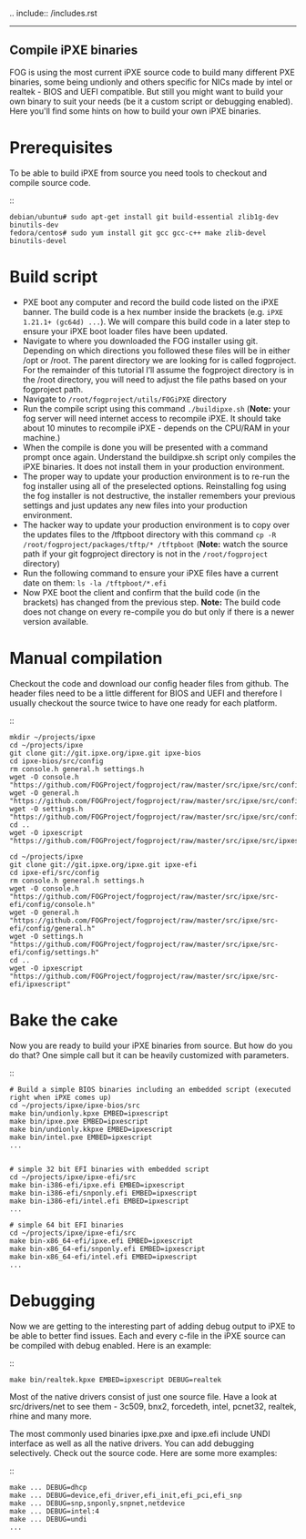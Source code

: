 .. include:: /includes.rst

---------------------
Compile iPXE binaries
---------------------

FOG is using the most current iPXE source code to build many different PXE binaries, some being undionly and others specific for NICs made by intel or realtek - BIOS and UEFI compatible. But still you might want to build your own binary to suit your needs (be it a custom script or debugging enabled). Here you'll find some hints on how to build your own iPXE binaries.

Prerequisites
=============

To be able to build iPXE from source you need tools to checkout and compile source code.

::

    debian/ubuntu# sudo apt-get install git build-essential zlib1g-dev binutils-dev
    fedora/centos# sudo yum install git gcc gcc-c++ make zlib-devel binutils-devel


Build script
============

- PXE boot any computer and record the build code listed on the iPXE banner. The build code is a hex number inside the brackets (e.g. ``iPXE 1.21.1+ (gc64d) ...``). We will compare this build code in a later step to ensure your iPXE boot loader files have been updated.
- Navigate to where you downloaded the FOG installer using git. Depending on which directions you followed these files will be in either /opt or /root. The parent directory we are looking for is called fogproject. For the remainder of this tutorial I’ll assume the fogproject directory is in the /root directory, you will need to adjust the file paths based on your fogproject path.
- Navigate to ``/root/fogproject/utils/FOGiPXE`` directory
- Run the compile script using this command ``./buildipxe.sh`` (**Note:** your fog server will need internet access to recompile iPXE. It should take about 10 minutes to recompile iPXE - depends on the CPU/RAM in your machine.)
- When the compile is done you will be presented with a command prompt once again. Understand the buildipxe.sh script only compiles the iPXE binaries. It does not install them in your production environment.
- The proper way to update your production environment is to re-run the fog installer using all of the preselected options. Reinstalling fog using the fog installer is not destructive, the installer remembers your previous settings and just updates any new files into your production environment.
- The hacker way to update your production environment is to copy over the updates files to the /tftpboot directory with this command ``cp -R /root/fogproject/packages/tftp/* /tftpboot`` (**Note:** watch the source path if your git fogproject directory is not in the ``/root/fogproject`` directory)
- Run the following command to ensure your iPXE files have a current date on them: ``ls -la /tftpboot/*.efi``
- Now PXE boot the client and confirm that the build code (in the brackets) has changed from the previous step. **Note:** The build code does not change on every re-compile you do but only if there is a newer version available.


Manual compilation
==================

Checkout the code and download our config header files from github. The header files need to be a little different for BIOS and UEFI and therefore I usually checkout the source twice to have one ready for each platform.

::

    mkdir ~/projects/ipxe
    cd ~/projects/ipxe
    git clone git://git.ipxe.org/ipxe.git ipxe-bios
    cd ipxe-bios/src/config
    rm console.h general.h settings.h
    wget -O console.h "https://github.com/FOGProject/fogproject/raw/master/src/ipxe/src/config/console.h"
    wget -O general.h "https://github.com/FOGProject/fogproject/raw/master/src/ipxe/src/config/general.h"
    wget -O settings.h "https://github.com/FOGProject/fogproject/raw/master/src/ipxe/src/config/settings.h"
    cd ..
    wget -O ipxescript "https://github.com/FOGProject/fogproject/raw/master/src/ipxe/src/ipxescript"
    
    cd ~/projects/ipxe
    git clone git://git.ipxe.org/ipxe.git ipxe-efi
    cd ipxe-efi/src/config
    rm console.h general.h settings.h
    wget -O console.h "https://github.com/FOGProject/fogproject/raw/master/src/ipxe/src-efi/config/console.h"
    wget -O general.h "https://github.com/FOGProject/fogproject/raw/master/src/ipxe/src-efi/config/general.h"
    wget -O settings.h "https://github.com/FOGProject/fogproject/raw/master/src/ipxe/src-efi/config/settings.h"
    cd ..
    wget -O ipxescript "https://github.com/FOGProject/fogproject/raw/master/src/ipxe/src-efi/ipxescript"

Bake the cake
=============

Now you are ready to build your iPXE binaries from source. But how do you do that? One simple call but it can be heavily customized with parameters.

::

    # Build a simple BIOS binaries including an embedded script (executed right when iPXE comes up)
    cd ~/projects/ipxe/ipxe-bios/src
    make bin/undionly.kpxe EMBED=ipxescript
    make bin/ipxe.pxe EMBED=ipxescript
    make bin/undionly.kkpxe EMBED=ipxescript
    make bin/intel.pxe EMBED=ipxescript
    ...

    
    # simple 32 bit EFI binaries with embedded script
    cd ~/projects/ipxe/ipxe-efi/src
    make bin-i386-efi/ipxe.efi EMBED=ipxescript
    make bin-i386-efi/snponly.efi EMBED=ipxescript
    make bin-i386-efi/intel.efi EMBED=ipxescript
    ...
    
    # simple 64 bit EFI binaries
    cd ~/projects/ipxe/ipxe-efi/src
    make bin-x86_64-efi/ipxe.efi EMBED=ipxescript
    make bin-x86_64-efi/snponly.efi EMBED=ipxescript
    make bin-x86_64-efi/intel.efi EMBED=ipxescript
    ...


Debugging
=========

Now we are getting to the interesting part of adding debug output to iPXE to be able to better find issues. Each and every c-file in the iPXE source can be compiled with debug enabled. Here is an example:

::

    make bin/realtek.kpxe EMBED=ipxescript DEBUG=realtek

Most of the native drivers consist of just one source file. Have a look at src/drivers/net to see them - 3c509, bnx2, forcedeth, intel, pcnet32, realtek, rhine and many more.

The most commonly used binaries ipxe.pxe and ipxe.efi include UNDI interface as well as all the native drivers. You can add debugging selectively. Check out the source code. Here are some more examples:

::

    make ... DEBUG=dhcp
    make ... DEBUG=device,efi_driver,efi_init,efi_pci,efi_snp
    make ... DEBUG=snp,snponly,snpnet,netdevice
    make ... DEBUG=intel:4
    make ... DEBUG=undi
    ...

